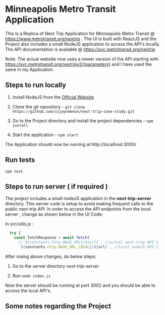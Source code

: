 # Minneapolis Metro Transit Application

This is a Replica of Next Trip Application for Minneapolis Metro Transit @ https://www.metrotransit.org/nextrip . The UI is built with ReactJS and the Project also includes a small NodeJS application to access the API's locally.
The API documentation is available @ https://svc.metrotransit.org/nextrip

Note: The actual website now uses a newer version of the API starting with https://svc.metrotransit.org/nextripv2/{parameters} and I have used the same in my Application.

## Steps to run locally

1. Install NodeJS from the [Official Website](https://nodejs.org/en/download/)

2. Clone the git repository - `git clone https://github.com/vijayvmenon/next-trip-case-study.git`

3. Go to the Project directory and install the project dependencies - `npm install`

4. Start the application - `npm start`

The Application should now be running at http://localhost:3000/

## Run tests

`npm test`

## Steps to run server ( if required )

The project includes a small nodeJS application in the **next-trip-server** directory. This server code is setup to avoid making frequent calls to the public next-trip API. In order to access the API endpoints from the local server , change as shown below in the UI Code:

In _src/utils.js_ :

```javascript
  try {
    const fetchResponse = await fetch(
      //`${constants.http.BASE_URL}/${url}`, //actual next-trip API's
      `${constants.http.BASE_URL_LOCAL}/${url}`, //local nodeJS API's
```

After maing above changes, do below steps:

1.  Go to the server directory _next-trip-server_

2.  Run `node index.js`

Now the server should be running at port 3002 and you should be able to access the local API's.

## Some notes regarding the Project
